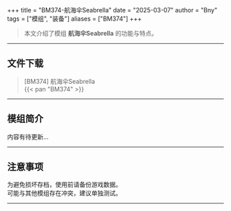 +++
title = "BM374-航海伞Seabrella"
date = "2025-03-07"
author = "Bny"
tags = ["模组", "装备"]
aliases = ["BM374"]
+++

> 本文介绍了模组 **航海伞Seabrella** 的功能与特点。

---

## 文件下载

> [BM374] 航海伞Seabrella  
{{< pan "BM374" >}}  

---

## 模组简介

>  
内容有待更新...  

---

## 注意事项

>  
为避免损坏存档，使用前请备份游戏数据。  
可能与其他模组存在冲突，建议单独测试。  

---

